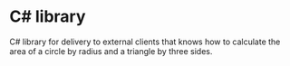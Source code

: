 # C# library 
 C# library for delivery to external clients that knows how to calculate the area of a circle by radius and a triangle by three sides.
